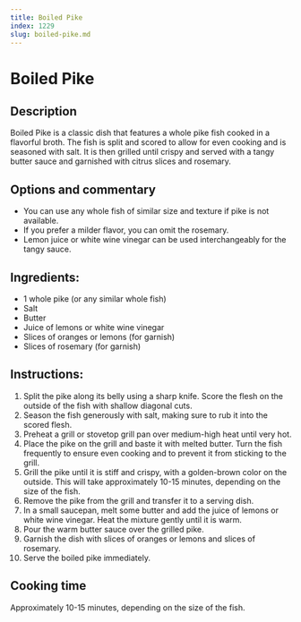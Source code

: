 ```yaml
---
title: Boiled Pike
index: 1229
slug: boiled-pike.md
---
```


# Boiled Pike

## Description
Boiled Pike is a classic dish that features a whole pike fish cooked in a flavorful broth. The fish is split and scored to allow for even cooking and is seasoned with salt. It is then grilled until crispy and served with a tangy butter sauce and garnished with citrus slices and rosemary.

## Options and commentary
- You can use any whole fish of similar size and texture if pike is not available.
- If you prefer a milder flavor, you can omit the rosemary.
- Lemon juice or white wine vinegar can be used interchangeably for the tangy sauce.

## Ingredients:
- 1 whole pike (or any similar whole fish)
- Salt
- Butter
- Juice of lemons or white wine vinegar
- Slices of oranges or lemons (for garnish)
- Slices of rosemary (for garnish)

## Instructions:
1. Split the pike along its belly using a sharp knife. Score the flesh on the outside of the fish with shallow diagonal cuts.
2. Season the fish generously with salt, making sure to rub it into the scored flesh.
3. Preheat a grill or stovetop grill pan over medium-high heat until very hot.
4. Place the pike on the grill and baste it with melted butter. Turn the fish frequently to ensure even cooking and to prevent it from sticking to the grill.
5. Grill the pike until it is stiff and crispy, with a golden-brown color on the outside. This will take approximately 10-15 minutes, depending on the size of the fish.
6. Remove the pike from the grill and transfer it to a serving dish.
7. In a small saucepan, melt some butter and add the juice of lemons or white wine vinegar. Heat the mixture gently until it is warm.
8. Pour the warm butter sauce over the grilled pike.
9. Garnish the dish with slices of oranges or lemons and slices of rosemary.
10. Serve the boiled pike immediately.

## Cooking time
Approximately 10-15 minutes, depending on the size of the fish.